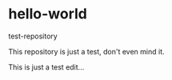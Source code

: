 # hello-world
test-repository

This repository is just a test, don't even mind it.

This is just a test edit...
